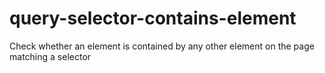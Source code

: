 # query-selector-contains-element
Check whether an element is contained by any other element on the page matching a selector
